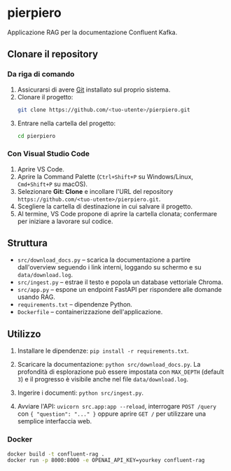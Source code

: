 # pierpiero

Applicazione RAG per la documentazione Confluent Kafka.

## Clonare il repository

### Da riga di comando
1. Assicurarsi di avere [Git](https://git-scm.com/) installato sul proprio sistema.
2. Clonare il progetto:
   ```bash
   git clone https://github.com/<tuo-utente>/pierpiero.git
   ```
3. Entrare nella cartella del progetto:
   ```bash
   cd pierpiero
   ```

### Con Visual Studio Code
1. Aprire VS Code.
2. Aprire la Command Palette (`Ctrl+Shift+P` su Windows/Linux, `Cmd+Shift+P` su macOS).
3. Selezionare **Git: Clone** e incollare l'URL del repository `https://github.com/<tuo-utente>/pierpiero.git`.
4. Scegliere la cartella di destinazione in cui salvare il progetto.
5. Al termine, VS Code propone di aprire la cartella clonata; confermare per iniziare a lavorare sul codice.

## Struttura

- `src/download_docs.py` – scarica la documentazione a partire dall'overview seguendo i link interni, loggando su schermo e su `data/download.log`.
- `src/ingest.py` – estrae il testo e popola un database vettoriale Chroma.
- `src/app.py` – espone un endpoint FastAPI per rispondere alle domande usando RAG.
- `requirements.txt` – dipendenze Python.
- `Dockerfile` – containerizzazione dell'applicazione.

## Utilizzo

1. Installare le dipendenze: `pip install -r requirements.txt`.

2. Scaricare la documentazione: `python src/download_docs.py`. La profondità di esplorazione può essere impostata con `MAX_DEPTH` (default `3`) e il progresso è visibile anche nel file `data/download.log`.
3. Ingerire i documenti: `python src/ingest.py`.
4. Avviare l'API: `uvicorn src.app:app --reload`, interrogare `POST /query` con `{ "question": "..." }`
   oppure aprire `GET /` per utilizzare una semplice interfaccia web.

### Docker

```bash
docker build -t confluent-rag .
docker run -p 8000:8000 -e OPENAI_API_KEY=yourkey confluent-rag
```
